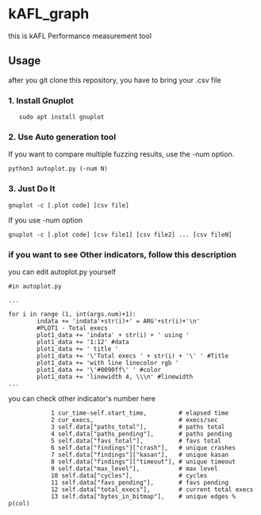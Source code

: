 # kAFL_graph
this is kAFL Performance measurement tool

## Usage
after you git clone this repository, you have to bring your .csv file
### 1. Install Gnuplot
```
   sudo apt install gnuplot
```
### 2. Use Auto generation tool
If you want to compare multiple fuzzing results, use the -num option.
```
python3 autoplot.py (-num N)
```
### 3. Just Do It
```
gnuplot -c [.plot code] [csv file]
```
If you use -num option
```
gnuplot -c [.plot code] [csv file1] [csv file2] ... [csv fileN]
```

### if you want to see Other indicators, follow this description
you can edit autoplot.py yourself
```
#in autoplot.py

...

for i in range (1, int(args.num)+1):
        indata += 'indata'+str(i)+' = ARG'+str(i)+'\n'
        #PLOT1 - Total execs
        plot1_data += 'indata' + str(i) + ' using '
        plot1_data += '1:12' #data        
        plot1_data += ' title '
        plot1_data += '\'Total execs ' + str(i) + '\' ' #Title
        plot1_data += 'with line linecolor rgb '
        plot1_data += '\'#0090ff\' ' #color
        plot1_data += 'linewidth 4, \\\n' #linewidth
...

```
you can check other indicator's number here

                1 cur_time-self.start_time,         # elapsed time
                2 cur_execs,                        # execs/sec
                3 self.data["paths_total"],         # paths total
                4 self.data["paths_pending"],       # paths pending
                5 self.data["favs_total"],          # favs total
                6 self.data["findings"]["crash"],   # unique crashes
                7 self.data["findings"]["kasan"],   # unique kasan
                8 self.data["findings"]["timeout"], # unique timeout
                9 self.data["max_level"],           # max level
                10 self.data["cycles"],             # cycles
                11 self.data["favs_pending"],       # favs pending
                12 self.data["total_execs"],        # current total execs
                13 self.data["bytes_in_bitmap"],    # unique edges % p(col)
                
                
